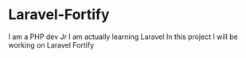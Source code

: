 # Laravel-Fortify

I am a PHP dev Jr
I am actually learning Laravel
In this project I will be working on Laravel Fortify
